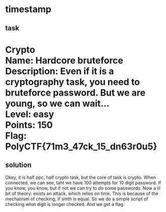 # timestamp

## task
Crypto<br>
Name: Hardcore bruteforce<br>
Description: Even if it is a cryptography task, you need to bruteforce password. But we are young, so we can wait...<br>
Level: easy<br>
Points: 150<br>
Flag: PolyCTF{71m3_47ck_15_dn63r0u5}<br>
==========
## solution
Okey, it is half ppc, half crypto task, but the core of task is crypto. When connected, we can see, taht we have 100 attempts for 10 digit password. If you know, you know, but if not we can try to do some passwords. Now a lil bit of theory: exists an attack, which relies on time. This is because of the mechanism of checking, if smth is equal. So we do a simple script of checking what digit is longer checked. And we get a flag.
